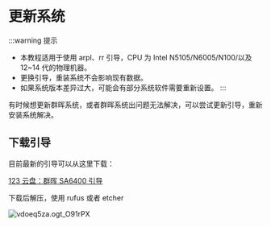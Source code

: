 # 更新系统

:::warning 提示
- 本教程适用于使用 arpl、rr 引导，CPU 为 Intel N5105/N6005/N100/以及 12~14 代的物理机器。
- 更换引导，重装系统不会影响现有数据。
- 如果系统版本差异过大，可能会有部分系统软件需要重新设置。
:::

有时候想更新群晖系统，或者群晖系统出问题无法解决，可以尝试更新引导，重新安装系统解决。

## 下载引导

目前最新的引导可以从这里下载：

[123 云盘：群晖 SA6400 引导](https://www.123pan.com/s/1JKMjv-jJxo.html)

下载后解压，使用 rufus 或者 etcher

![vdoeq5za.ogt_O91rPX](https://img.slarker.me/wiki/vdoeq5za.ogt_O91rPX.png)